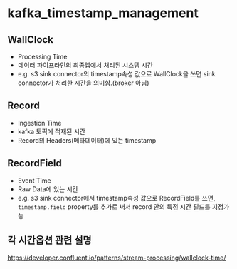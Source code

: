 # kafka_timestamp_management

## WallClock

- Processing Time
- 데이터 파이프라인의 최종앱에서 처리된 시스템 시간
- e.g. s3 sink connector의 timestamp속성 값으로 WallClock을 쓰면 sink connector가 처리한 시간을 의미함.(broker 아님)

## Record

- Ingestion Time
- kafka 토픽에 적재된 시간
- Record의 Headers(메타데이터)에 있는 timestamp

## RecordField

- Event Time
- Raw Data에 있는 시간
- e.g. s3 sink connector에서 timestamp속성 값으로 RecordField를 쓰면, `timestamp.field` property를 추가로 써서 record 안의 특정 시간 필드를 지정가능

## 각 시간옵션 관련 설명

<https://developer.confluent.io/patterns/stream-processing/wallclock-time/>
